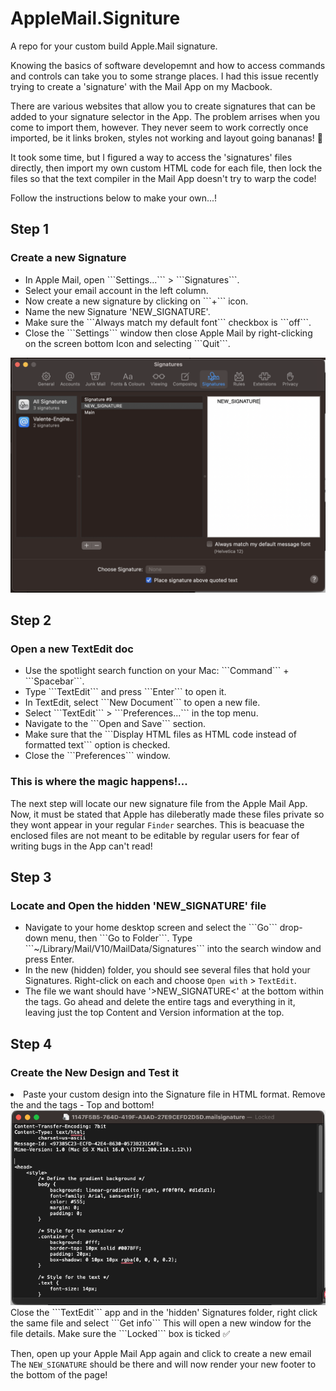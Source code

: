 # AppleMail.Signiture
A repo for your custom build Apple.Mail signature.

Knowing the basics of software developemnt and how to access commands and controls can take you to some strange places. I had this issue recently trying to create a 'signature' with the Mail App on my Macbook. 

There are various websites that allow you to create signatures that can be added to your signature selector in the App. The problem arrises when you come to import them, however. They never seem to work correctly once imported, be it links broken, styles not working and layout going bananas! 🍌 

It took some time, but I figured a way to access the 'signatures' files directly, then import my own custom HTML code for each file, then lock the files so that the text compiler in the Mail App doesn't try to warp the code!

Follow the instructions below to make your own...! 


## Step 1
### Create a new Signature
<ul>
<li>In Apple Mail, open ```Settings...``` > ```Signatures```.</li>
<li>Select your email account in the left column.</li>
<li>Now create a new signature by clicking on ```+``` icon.</li>
<li>Name the new Signature 'NEW_SIGNATURE'.</li>
<li>Make sure the ```Always match my default font``` checkbox is ```off```.</li>
<li>Close the ```Settings``` window then close Apple Mail by right-clicking on the screen bottom Icon and selecting ```Quit```.</li>
</ul>
<img src="./1.png">

## Step 2
### Open a new TextEdit doc
<ul>
<li>
Use the spotlight search function on your Mac: ```Command``` + ```Spacebar```.
</li>
<li>
Type ```TextEdit``` and press ```Enter``` to open it.
</li>
<li>
In TextEdit, select ```New Document``` to open a new file.
</li>
<li>
Select ```TextEdit``` > ```Preferences...``` in the top menu.
</li>
<li>
Navigate to the ```Open and Save``` section.
</li>
<li>
Make sure that the ```Display HTML files as HTML code instead of formatted text``` option is checked.
</li>
<li>
Close the ```Preferences``` window.
</li>
</ul>


### This is where the magic happens!...
The next step will locate our new signature file from the Apple Mail App. Now, it must be stated that Apple has dileberatly made these files private so they wont appear in your regular ```Finder``` searches. This is beacuase the enclosed files are not meant to be editable by regular users for fear of writing bugs in the App can't read!

## Step 3
### Locate and Open the hidden 'NEW_SIGNATURE' file
<ul>
<li>
Navigate to your home desktop screen and select the ```Go``` drop-down menu, then ```Go to Folder```.
Type ```~/Library/Mail/V10/MailData/Signatures``` into the search window and press Enter.
</li>
<li>
In the new (hidden) folder, you should see several files that hold your Signatures. Right-click on each and choose <code>Open with</code> > <code>TextEdit</code>.
</li>
<li>
The file we want should have '>NEW_SIGNATURE<' at the bottom within the <body> tags.
Go ahead and delete the entire <body> tags and everything in it, leaving just the top Content and Version information at the top.
</li>
</ul>


## Step 4
### Create the New Design and Test it
<li>
Paste your custom design into the Signature file in HTML format.
Remove the <!DOCTYPE html> and the <html> tags - Top and bottom!
<img src='./6.png'>
Close the ```TextEdit``` app and in the 'hidden' Signatures folder, right click the same file and select ```Get info```
This will open a new window for the file details. Make sure the ```Locked``` box is ticked ✅ 

Then, open up your Apple Mail App again and click to create a new email
The ```NEW_SIGNATURE``` should be there and will now render your new footer to the bottom of the page!
</li>